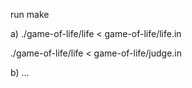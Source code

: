 run make

a) 
./game-of-life/life < game-of-life/life.in

./game-of-life/life < game-of-life/judge.in

b)
...
